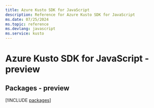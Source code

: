 ```yaml
---
title: Azure Kusto SDK for JavaScript
description: Reference for Azure Kusto SDK for JavaScript
ms.date: 07/25/2024
ms.topic: reference
ms.devlang: javascript
ms.service: kusto
---
```

# Azure Kusto SDK for JavaScript - preview
## Packages - preview
[!INCLUDE [packages](kusto-index.md)]